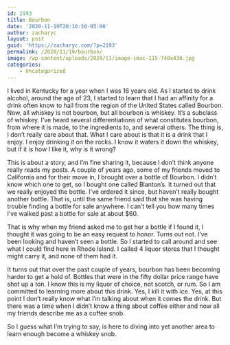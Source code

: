```yaml
---
id: 2193
title: Bourbon
date: '2020-11-19T20:10:50-05:00'
author: zacharyc
layout: post
guid: 'https://zacharyc.com/?p=2193'
permalink: /2020/11/19/bourbon/
image: /wp-content/uploads/2020/11/image-imac-115-740x430.jpg
categories:
    - Uncategorized
---
```


I lived in Kentucky for a year when I was 16 years old. As I started to drink alcohol, around the age of 23, I started to learn that I had an affinity for a drink often know to hail from the region of the United States called Bourbon. Now, all whiskey is not bourbon, but all bourbon is whiskey. It’s a subclass of whiskey. I’ve heard several differentiations of what constitutes bourbon, from where it is made, to the ingredients to, and several others. The thing is, I don’t really care about that. What I care about is that it is a drink that I enjoy. I enjoy drinking it on the rocks. I know it waters it down the whiskey, but if it is how I like it, why is it wrong?

This is about a story, and I’m fine sharing it, because I don’t think anyone really reads my posts. A couple of years ago, some of my friends moved to California and for their move in, I brought over a bottle of Bourbon. I didn’t know which one to get, so I bought one called Blanton’s. It turned out that we really enjoyed the bottle. I’ve ordered it since, but haven’t really bought another bottle. That is, until the same friend said that she was having trouble finding a bottle for sale anywhere. I can’t tell you how many times I’ve walked past a bottle for sale at about $60.

That is why when my friend asked me to get her a bottle if I found it, I thought it was going to be an easy request to honor. Turns out not. I’ve been looking and haven’t seen a bottle. So I started to call around and see what I could find here in Rhode Island. I called 4 liquor stores that I thought might carry it, and none of them had it.

It turns out that over the past couple of years, bourbon has been becoming harder to get a hold of. Bottles that were in the fifty dollar price range have shot up a ton. I know this is my liquor of choice, not scotch, or rum. So I am committed to learning more about this drink. Yes, I kill it with ice. Yes, at this point I don’t really know what I’m talking about when it comes the drink. But there was a time when I didn’t know a thing about coffee either and now all my friends describe me as a coffee snob.

So I guess what I’m trying to say, is here to diving into yet another area to learn enough become a whiskey snob.